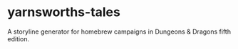 # yarnsworths-tales
A storyline generator for homebrew campaigns in Dungeons &amp; Dragons fifth edition.
